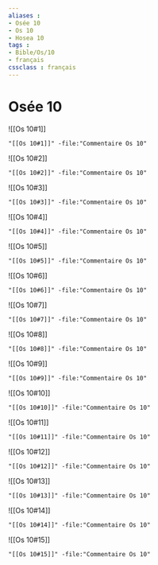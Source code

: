 ```yaml
---
aliases : 
- Osée 10
- Os 10
- Hosea 10
tags : 
- Bible/Os/10
- français
cssclass : français
---
```


# Osée 10

![[Os 10#1]]

```query
"[[Os 10#1]]" -file:"Commentaire Os 10"
```

![[Os 10#2]]

```query
"[[Os 10#2]]" -file:"Commentaire Os 10"
```

![[Os 10#3]]

```query
"[[Os 10#3]]" -file:"Commentaire Os 10"
```

![[Os 10#4]]

```query
"[[Os 10#4]]" -file:"Commentaire Os 10"
```

![[Os 10#5]]

```query
"[[Os 10#5]]" -file:"Commentaire Os 10"
```

![[Os 10#6]]

```query
"[[Os 10#6]]" -file:"Commentaire Os 10"
```

![[Os 10#7]]

```query
"[[Os 10#7]]" -file:"Commentaire Os 10"
```

![[Os 10#8]]

```query
"[[Os 10#8]]" -file:"Commentaire Os 10"
```

![[Os 10#9]]

```query
"[[Os 10#9]]" -file:"Commentaire Os 10"
```

![[Os 10#10]]

```query
"[[Os 10#10]]" -file:"Commentaire Os 10"
```

![[Os 10#11]]

```query
"[[Os 10#11]]" -file:"Commentaire Os 10"
```

![[Os 10#12]]

```query
"[[Os 10#12]]" -file:"Commentaire Os 10"
```

![[Os 10#13]]

```query
"[[Os 10#13]]" -file:"Commentaire Os 10"
```

![[Os 10#14]]

```query
"[[Os 10#14]]" -file:"Commentaire Os 10"
```

![[Os 10#15]]

```query
"[[Os 10#15]]" -file:"Commentaire Os 10"
```

